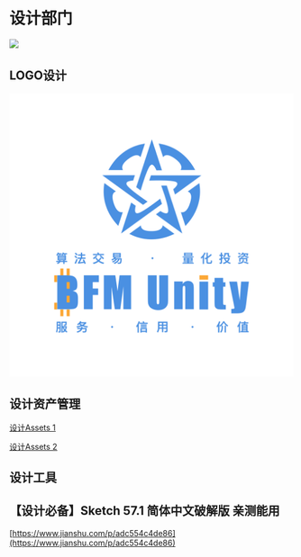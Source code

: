 # 设计部门

![](<../.gitbook/assets/BFM Unity 3.0 (4).png>)

## LOGO设计

![](<../.gitbook/assets/BFM Unity Logo square.png>)

## 设计资产管理

[设计Assets 1](https://share.weiyun.com/l21pilUf)

[设计Assets 2](https://share.weiyun.com/0nbQ5ZM9)

## 设计工具

## 【设计必备】Sketch 57.1 简体中文破解版 亲测能用

[https://www.jianshu.com/p/adc554c4de86](https://www.jianshu.com/p/adc554c4de86)

